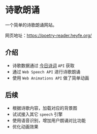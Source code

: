 # 诗歌朗诵

一个简单的诗歌朗诵网站。

网页地址：https://poetry-reader.heyfe.org/

## 介绍

-   诗歌数据通过 [今日诗词](https://www.jinrishici.com/doc/) `API` 获取
-   通过 `Web Speech API` 进行诗歌朗诵
-   使用 `Web Animations API` 做了简单动画

## 后续

-   根据诗歌内容，加载对应的背景图
-   试试接入其它 `speech` 引擎
-   使用语音识别，增加用户朗诵对比功能
-   优化动画效果
